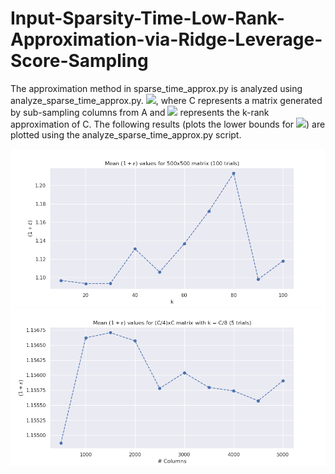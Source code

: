# Input-Sparsity-Time-Low-Rank-Approximation-via-Ridge-Leverage-Score-Sampling

The approximation method in sparse_time_approx.py is analyzed using analyze_sparse_time_approx.py. <img src="https://render.githubusercontent.com/render/math?math=\|%20A%20-%20(C%20C^{%2B}%20A)_{k}%20\|_{F}^{2}%20\leq%20(1%20%2B%20\epsilon)%20\|%20A%20-%20A_{k}%20\|_F^{2}"/>, where C represents a matrix generated by sub-sampling columns from A and <img src="https://render.githubusercontent.com/render/math?math=C_{k}"/> represents the k-rank approximation of C. The following results (plots the lower bounds for <img src="https://render.githubusercontent.com/render/math?math=(1%2B\epsilon)"/>)  are plotted using the analyze_sparse_time_approx.py script.

![k vs (1+$\epsilon$)](plot_for_k.png)
![# Columns vs (1+$\epsilon$)](plot_for_C.png)
